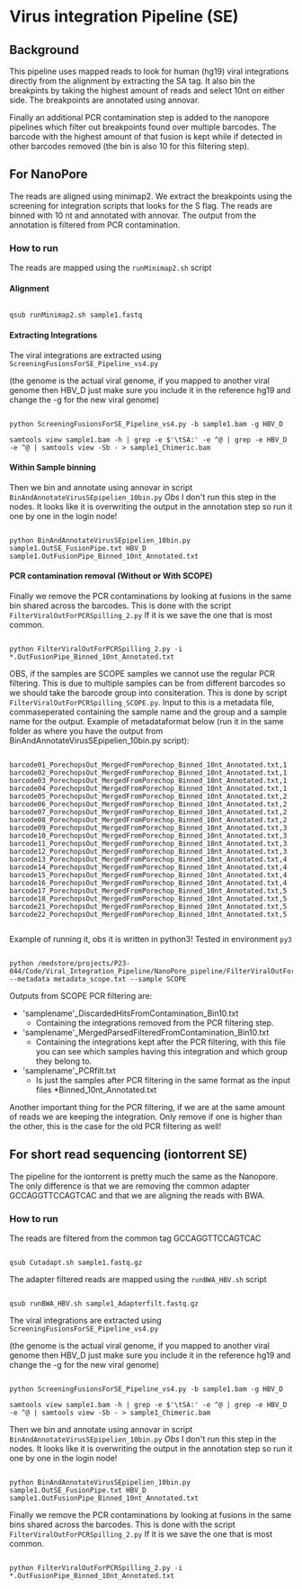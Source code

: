 # Virus integration Pipeline (SE)

## Background

This pipeline uses mapped reads to look for human (hg19) viral integrations directly from the alignment by extracting the SA tag. It also bin the breakpints by taking the highest amount of reads and select 10nt on either side. The breakpoints are annotated using annovar. 

Finally an additional PCR contamination step is added to the nanopore pipelines which filter out breakpoints found over multiple barcodes. The barcode with the highest amount of that fusion is kept while if detected in other barcodes removed (the bin is also 10 for this filtering step). 

## For NanoPore

The reads are aligned using minimap2. We extract the breakpoints using the screening for integration scripts that looks for the S flag. The reads are binned with 10 nt and annotated with annovar. The output from the annotation is filtered from PCR contamination.


### How to run 

The reads are mapped using the ```runMinimap2.sh``` script

#### Alignment

```

qsub runMinimap2.sh sample1.fastq

```

#### Extracting Integrations

The viral integrations are extracted using ```ScreeningFusionsForSE_Pipeline_vs4.py```

(the genome is the actual viral genome, if you mapped to another viral genome then HBV_D just make sure you include it in the reference hg19 and change the -g for the new viral genome)

```

python ScreeningFusionsForSE_Pipeline_vs4.py -b sample1.bam -g HBV_D

samtools view sample1.bam -h | grep -e $'\tSA:' -e ^@ | grep -e HBV_D -e ^@ | samtools view -Sb - > sample1_Chimeric.bam

```

#### Within Sample binning

Then we bin and annotate using annovar in script ```BinAndAnnotateVirusSEpipelien_10bin.py``` *Obs* I don't run this step in the nodes. It looks like it is overwriting the output in the annotation step so run it one by one in the login node! 


```

python BinAndAnnotateVirusSEpipelien_10bin.py sample1.OutSE_FusionPipe.txt HBV_D sample1.OutFusionPipe_Binned_10nt_Annotated.txt

```

#### PCR contamination removal (Without or With SCOPE)

Finally we remove the PCR contaminations by looking at fusions in the same bin shared across the barcodes. This is done with the script ```FilterViralOutForPCRSpilling_2.py``` If it is we save the one that is most common.

```

python FilterViralOutForPCRSpilling_2.py -i *.OutFusionPipe_Binned_10nt_Annotated.txt

```

OBS, if the samples are SCOPE samples we cannot use the regular PCR filtering. This is due to multiple samples can be from different barcodes so we should take the barcode group into consiteration. This is done by script ```FilterViralOutForPCRSpilling_SCOPE.py```. Input to this is a metadata file, commaseperated containing the sample name and the group and a sample name for the output. Example of metadataformat below (run it in the same folder as where you have the output from BinAndAnnotateVirusSEpipelien_10bin.py script): 

```

barcode01_PorechopsOut_MergedFromPorechop_Binned_10nt_Annotated.txt,1
barcode02_PorechopsOut_MergedFromPorechop_Binned_10nt_Annotated.txt,1
barcode03_PorechopsOut_MergedFromPorechop_Binned_10nt_Annotated.txt,1
barcode04_PorechopsOut_MergedFromPorechop_Binned_10nt_Annotated.txt,1
barcode05_PorechopsOut_MergedFromPorechop_Binned_10nt_Annotated.txt,2
barcode06_PorechopsOut_MergedFromPorechop_Binned_10nt_Annotated.txt,2
barcode07_PorechopsOut_MergedFromPorechop_Binned_10nt_Annotated.txt,2
barcode08_PorechopsOut_MergedFromPorechop_Binned_10nt_Annotated.txt,2
barcode09_PorechopsOut_MergedFromPorechop_Binned_10nt_Annotated.txt,3
barcode10_PorechopsOut_MergedFromPorechop_Binned_10nt_Annotated.txt,3
barcode11_PorechopsOut_MergedFromPorechop_Binned_10nt_Annotated.txt,3
barcode12_PorechopsOut_MergedFromPorechop_Binned_10nt_Annotated.txt,3
barcode13_PorechopsOut_MergedFromPorechop_Binned_10nt_Annotated.txt,4
barcode14_PorechopsOut_MergedFromPorechop_Binned_10nt_Annotated.txt,4
barcode15_PorechopsOut_MergedFromPorechop_Binned_10nt_Annotated.txt,4
barcode16_PorechopsOut_MergedFromPorechop_Binned_10nt_Annotated.txt,4
barcode17_PorechopsOut_MergedFromPorechop_Binned_10nt_Annotated.txt,5
barcode18_PorechopsOut_MergedFromPorechop_Binned_10nt_Annotated.txt,5
barcode21_PorechopsOut_MergedFromPorechop_Binned_10nt_Annotated.txt,5
barcode22_PorechopsOut_MergedFromPorechop_Binned_10nt_Annotated.txt,5


```

Example of running it, obs it is written in python3! Tested in environment ```py3```

```

python /medstore/projects/P23-044/Code/Viral_Integration_Pipeline/NanoPore_pipeline/FilterViralOutForPCRSpilling_SCOPE.py --metadata metadata_scope.txt --sample SCOPE

```

Outputs from SCOPE PCR filtering are:

* 'samplename'_DiscardedHitsFromContamination_Bin10.txt
  - Containing the integrations removed from the PCR filtering step.  
* 'samplename'_MergedParsedFilteredFromContamination_Bin10.txt
  - Containing the integrations kept after the PCR filtering, with this file you can see which samples having this integration and which group they belong to.
* 'samplename'_PCRfilt.txt
  - Is just the samples after PCR filtering in the same format as the input files *Binned_10nt_Annotated.txt

Another important thing for the PCR filtering, if we are at the same amount of reads we are keeping the integration. Only remove if one is higher than the other, this is the case for the old PCR filtering as well! 


## For short read sequencing (iontorrent SE)

The pipeline for the iontorrent is pretty much the same as the Nanopore. The only difference is that we are removing the common adapter GCCAGGTTCCAGTCAC and that we are aligning the reads with BWA. 

### How to run


The reads are filtered from the common tag GCCAGGTTCCAGTCAC


```

qsub Cutadapt.sh sample1.fastq.gz

```


The adapter filtered reads are mapped using the ```runBWA_HBV.sh``` script

```

qsub runBWA_HBV.sh sample1_Adapterfilt.fastq.gz

```

The viral integrations are extracted using ```ScreeningFusionsForSE_Pipeline_vs4.py```

(the genome is the actual viral genome, if you mapped to another viral genome then HBV_D just make sure you include it in the reference hg19 and change the -g for the new viral genome)

```

python ScreeningFusionsForSE_Pipeline_vs4.py -b sample1.bam -g HBV_D

samtools view sample1.bam -h | grep -e $'\tSA:' -e ^@ | grep -e HBV_D -e ^@ | samtools view -Sb - > sample1_Chimeric.bam

```

Then we bin and annotate using annovar in script ```BinAndAnnotateVirusSEpipelien_10bin.py``` *Obs* I don't run this step in the nodes. It looks like it is overwriting the output in the annotation step so run it one by one in the login node! 

```

python BinAndAnnotateVirusSEpipelien_10bin.py sample1.OutSE_FusionPipe.txt HBV_D sample1.OutFusionPipe_Binned_10nt_Annotated.txt

```

Finally we remove the PCR contaminations by looking at fusions in the same bins shared across the barcodes. This is done with the script ```FilterViralOutForPCRSpilling_2.py``` If it is we save the one that is most common.

```

python FilterViralOutForPCRSpilling_2.py -i *.OutFusionPipe_Binned_10nt_Annotated.txt

```

